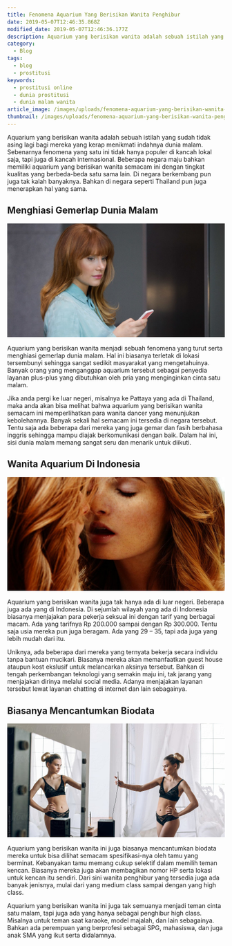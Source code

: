 ```yaml
---
title: Fenomena Aquarium Yang Berisikan Wanita Penghibur
date: 2019-05-07T12:46:35.868Z
modified_date: 2019-05-07T12:46:36.177Z
description: Aquarium yang berisikan wanita adalah sebuah istilah yang sudah tidak asing lagi bagi mereka yang kerap menikmati indahnya dunia malam. 
category:
  - Blog
tags:
  - blog
  - prostitusi
keywords:
  - prostitusi online
  - dunia prostitusi
  - dunia malam wanita
article_image: /images/uploads/fenomena-aquarium-yang-berisikan-wanita-penghibur-2.jpg
thumbnail: /images/uploads/fenomena-aquarium-yang-berisikan-wanita-penghibur-1-010.jpg
---
```

Aquarium yang berisikan wanita adalah sebuah istilah yang sudah tidak asing lagi bagi mereka yang kerap menikmati indahnya dunia malam. Sebenarnya fenomena yang satu ini tidak hanya populer di kancah lokal saja, tapi juga di kancah internasional. Beberapa negara maju bahkan memiliki aquarium yang berisikan wanita semacam ini dengan tingkat kualitas yang berbeda-beda satu sama lain. Di negara berkembang pun juga tak kalah banyaknya. Bahkan di negara seperti Thailand pun juga menerapkan hal yang sama.



## Menghiasi Gemerlap Dunia Malam

![Fenomena Aquarium Yang Berisikan Wanita Penghibur](/images/uploads/fenomena-aquarium-yang-berisikan-wanita-penghibur-3.jpg)

Aquarium yang berisikan wanita menjadi sebuah fenomena yang turut serta menghiasi gemerlap dunia malam. Hal ini biasanya terletak di lokasi tersembunyi sehingga sangat sedikit masyarakat yang mengetahuinya. Banyak orang yang menganggap aquarium tersebut sebagai penyedia layanan plus-plus yang dibutuhkan oleh pria yang menginginkan cinta satu malam.

Jika anda pergi ke luar negeri, misalnya ke Pattaya yang ada di Thailand, maka anda akan bisa melihat bahwa aquarium yang berisikan wanita semacam ini memperlihatkan para wanita dancer yang menunjukan kebolehannya. Banyak sekali hal semacam ini tersedia di negara tersebut. Tentu saja ada beberapa dari mereka yang juga gemar dan fasih berbahasa inggris sehingga mampu diajak berkomunikasi dengan baik. Dalam hal ini, sisi dunia malam memang sangat seru dan menarik untuk diikuti.



## Wanita Aquarium Di Indonesia

![Fenomena Aquarium Yang Berisikan Wanita Penghibur](/images/uploads/fenomena-aquarium-yang-berisikan-wanita-penghibur-2.jpg)

Aquarium yang berisikan wanita juga tak hanya ada di luar negeri. Beberapa juga ada yang di Indonesia. Di sejumlah wilayah yang ada di Indonesia biasanya menjajakan para pekerja seksual ini dengan tarif yang berbagai macam. Ada yang tarifnya Rp 200.000 sampai dengan Rp 300.000. Tentu saja usia mereka pun juga beragam. Ada yang 29 – 35, tapi ada juga yang lebih mudah dari itu. 

Uniknya, ada beberapa dari mereka yang ternyata bekerja secara individu tanpa bantuan mucikari. Biasanya mereka akan memanfaatkan guest house ataupun kost ekslusif untuk melancarkan aksinya tersebut. Bahkan di tengah perkembangan teknologi yang semakin maju ini, tak jarang yang menjajakan dirinya melalui social media. Adanya menjajakan layanan tersebut lewat layanan chatting di internet dan lain sebagainya.



## Biasanya Mencantumkan Biodata

![Fenomena Aquarium Yang Berisikan Wanita Penghibur](/images/uploads/fenomena-aquarium-yang-berisikan-wanita-penghibur-1.jpg)

Aquarium yang berisikan wanita  ini juga biasanya mencantumkan biodata mereka untuk bisa dilihat semacam spesifikasi-nya oleh tamu yang berminat. Kebanyakan tamu memang cukup selektif dalam memilih teman kencan. Biasanya mereka juga akan membagikan nomor HP serta lokasi untuk kencan itu sendiri. Dari sini wanita penghibur yang tersedia juga ada banyak jenisnya, mulai dari yang medium class sampai dengan yang high class.

Aquarium yang berisikan wanita ini juga tak semuanya menjadi teman cinta satu malam, tapi juga ada yang hanya sebagai penghibur high class. Misalnya untuk teman saat karaoke, model majalah, dan lain sebagainya. Bahkan ada perempuan yang berprofesi sebagai SPG, mahasiswa, dan juga anak SMA yang ikut serta didalamnya.
